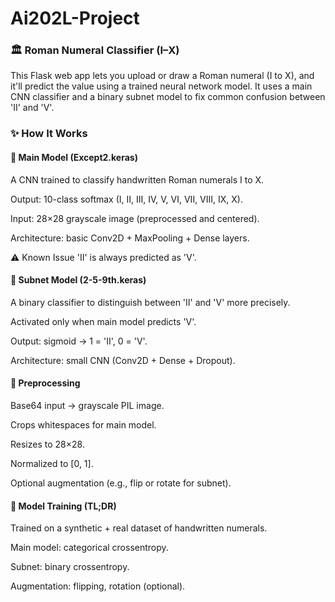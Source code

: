 # Ai202L-Project

### 🏛️ Roman Numeral Classifier (I–X)
This Flask web app lets you upload or draw a Roman numeral (I to X), and it'll predict the value using a trained neural network model. It uses a main CNN classifier and a binary subnet model to fix common confusion between 'II' and 'V'.

### ✨ How It Works
#### 🧠 Main Model (Except2.keras)
A CNN trained to classify handwritten Roman numerals I to X.

Output: 10-class softmax (I, II, III, IV, V, VI, VII, VIII, IX, X).

Input: 28×28 grayscale image (preprocessed and centered).

Architecture: basic Conv2D + MaxPooling + Dense layers.

⚠️ Known Issue
'II' is always predicted as 'V'.

#### 🧩 Subnet Model (2-5-9th.keras)
A binary classifier to distinguish between 'II' and 'V' more precisely.

Activated only when main model predicts 'V'.

Output: sigmoid → 1 = 'II', 0 = 'V'.

Architecture: small CNN (Conv2D + Dense + Dropout).

#### 🔁 Preprocessing
Base64 input → grayscale PIL image.

Crops whitespaces for main model.

Resizes to 28×28.

Normalized to [0, 1].

Optional augmentation (e.g., flip or rotate for subnet).

#### 🧪 Model Training (TL;DR)
Trained on a synthetic + real dataset of handwritten numerals.

Main model: categorical crossentropy.

Subnet: binary crossentropy.

Augmentation: flipping, rotation (optional).

